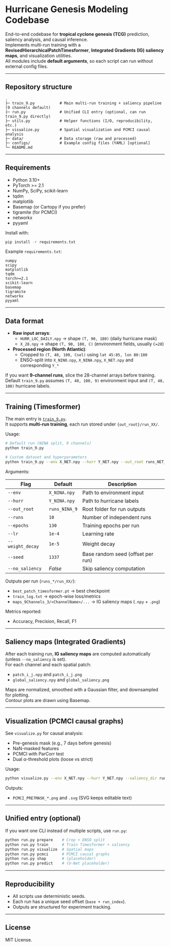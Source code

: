 # Hurricane Genesis Modeling Codebase

End-to-end codebase for **tropical cyclone genesis (TCG)** prediction, saliency analysis, and causal inference.  
Implements multi-run training with a **RevisedHierarchicalPatchTimesformer**, **Integrated Gradients (IG) saliency maps**, and visualization utilities.  
All modules include **default arguments**, so each script can run without external config files.

---

## Repository structure

```
.
├─ train_9.py           # Main multi-run training + saliency pipeline (9 channels default)
├─ run.py               # Unified CLI entry (optional, can run train_9.py directly)
├─ utils.py             # Helper functions (I/O, reproducibility, etc.)
├─ visualize.py         # Spatial visualization and PCMCI causal analysis
├─ data/                # Data storage (raw and processed)
├─ configs/             # Example config files (YAML) [optional]
└─ README.md
```

---

## Requirements

- Python 3.10+
- PyTorch >= 2.1
- NumPy, SciPy, scikit-learn
- tqdm
- matplotlib
- Basemap (or Cartopy if you prefer)
- tigramite (for PCMCI)
- networkx
- pyyaml

Install with:

```bash
pip install -r requirements.txt
```

Example `requirements.txt`:

```
numpy
scipy
matplotlib
tqdm
torch>=2.1
scikit-learn
basemap
tigramite
networkx
pyyaml
```

---

## Data format

- **Raw input arrays**:
  - `HURR_LOC_DAILY.npy` → shape `(T, 90, 180)` (daily hurricane mask)
  - `X_28.npy` → shape `(T, 90, 180, C)` (environment fields, usually `C=28`)
- **Processed region (North Atlantic)**:
  - Cropped to `(T, 40, 100, Csel)` using `lat 45:85, lon 80:180`
  - ENSO-split into `X_NINO.npy`, `X_NINA.npy`, `X_NET.npy` and corresponding `Y_*`

If you want **9-channel runs**, slice the 28-channel arrays before training.  
Default `train_9.py` assumes `(T, 40, 100, 9)` environment input and `(T, 40, 100)` hurricane labels.

---

## Training (Timesformer)

The main entry is [`train_9.py`](train_9.py).  
It supports **multi-run training**, each run stored under `{out_root}/run_XX/`.

Usage:

```bash
# Default run (NINA split, 9 channels)
python train_9.py

# Custom dataset and hyperparameters
python train_9.py --env X_NET.npy --hurr Y_NET.npy --out_root runs_NET_9 --runs 5 --epochs 80 --lr 2e-4
```

Arguments:

| Flag            | Default       | Description |
|-----------------|---------------|-------------|
| `--env`         | `X_NINA.npy`  | Path to environment input |
| `--hurr`        | `Y_NINA.npy`  | Path to hurricane labels |
| `--out_root`    | `runs_NINA_9` | Root folder for run outputs |
| `--runs`        | `10`          | Number of independent runs |
| `--epochs`      | `130`         | Training epochs per run |
| `--lr`          | `1e-4`        | Learning rate |
| `--weight_decay`| `1e-5`        | Weight decay |
| `--seed`        | `1337`        | Base random seed (offset per run) |
| `--no_saliency` | *False*       | Skip saliency computation |

Outputs per run (`runs_*/run_XX/`):
- `best_patch_timesformer.pt` → best checkpoint
- `train_log.txt` → epoch-wise loss/metrics
- `maps_9Channels_3/<ChannelName>/...` → IG saliency maps (`.npy` + `.png`)

Metrics reported:
- Accuracy, Precision, Recall, F1

---

## Saliency maps (Integrated Gradients)

After each training run, **IG saliency maps** are computed automatically (unless `--no_saliency` is set).  
For each channel and each spatial patch:
- `patch_i_j.npy` and `patch_i_j.png`
- `global_saliency.npy` and `global_saliency.png`

Maps are normalized, smoothed with a Gaussian filter, and downsampled for plotting.  
Contour plots are drawn using Basemap.

---

## Visualization (PCMCI causal graphs)

See `visualize.py` for causal analysis:
- Pre-genesis mask (e.g., 7 days before genesis)
- NaN-masked features
- PCMCI with ParCorr test
- Dual α-threshold plots (loose vs strict)

Usage:

```bash
python visualize.py --env X_NET.npy --hurr Y_NET.npy --saliency_dir runs_NET_9/run_05/maps_9Channels_3
```

Outputs:
- `PCMCI_PRE7MASK_*.png` and `.svg` (SVG keeps editable text)

---

## Unified entry (optional)

If you want one CLI instead of multiple scripts, use `run.py`:

```bash
python run.py prepare    # Crop + ENSO split
python run.py train      # Train Timesformer + saliency
python run.py visualize  # Spatial maps
python run.py pcmci      # PCMCI causal graphs
python run.py shap       # (placeholder)
python run.py predict    # (U-Net placeholder)
```

---

## Reproducibility

- All scripts use deterministic seeds.
- Each run has a unique seed offset (`base + run_index`).
- Outputs are structured for experiment tracking.

---

## License

MIT License.
